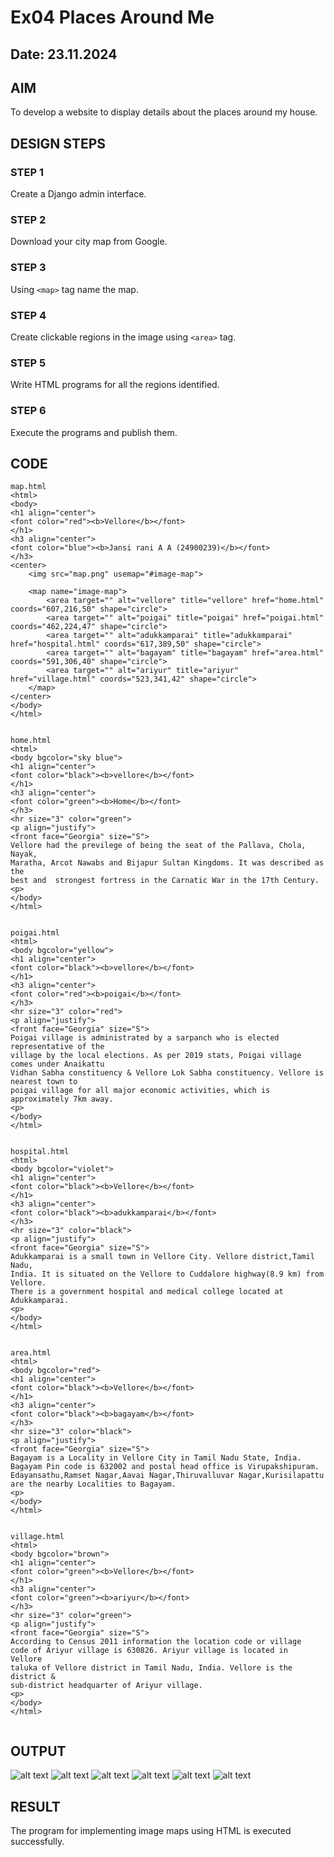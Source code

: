 # Ex04 Places Around Me
## Date: 23.11.2024

## AIM
To develop a website to display details about the places around my house.

## DESIGN STEPS

### STEP 1
Create a Django admin interface.

### STEP 2
Download your city map from Google.

### STEP 3
Using ```<map>``` tag name the map.

### STEP 4
Create clickable regions in the image using ```<area>``` tag.

### STEP 5
Write HTML programs for all the regions identified.

### STEP 6
Execute the programs and publish them.

## CODE
```
map.html
<html>
<body>
<h1 align="center">
<font color="red"><b>Vellore</b></font>  
</h1>
<h3 align="center">
<font color="blue"><b>Jansi rani A A (24900239)</b></font>    
</h3>
<center>
    <img src="map.png" usemap="#image-map">

    <map name="image-map">
        <area target="" alt="vellore" title="vellore" href="home.html" coords="607,216,50" shape="circle">
        <area target="" alt="poigai" title="poigai" href="poigai.html" coords="462,224,47" shape="circle">
        <area target="" alt="adukkamparai" title="adukkamparai" href="hospital.html" coords="617,389,50" shape="circle">
        <area target="" alt="bagayam" title="bagayam" href="area.html" coords="591,306,40" shape="circle">
        <area target="" alt="ariyur" title="ariyur" href="village.html" coords="523,341,42" shape="circle">
    </map>  
</center>
</body>
</html>


home.html
<html>
<body bgcolor="sky blue">
<h1 align="center">
<font color="black"><b>vellore</b></font>    
</h1>
<h3 align="center">
<font color="green"><b>Home</b></font>    
</h3>
<hr size="3" color="green">
<p align="justify">
<front face="Georgia" size="S">
Vellore had the previlege of being the seat of the Pallava, Chola, Nayak,
Maratha, Arcot Nawabs and Bijapur Sultan Kingdoms. It was described as the
best and  strongest fortress in the Carnatic War in the 17th Century.
<p>
</body>
</html>


poigai.html
<html>
<body bgcolor="yellow">
<h1 align="center">
<font color="black"><b>vellore</b></font>    
</h1>
<h3 align="center">
<font color="red"><b>poigai</b></font>    
</h3>
<hr size="3" color="red">
<p align="justify">
<front face="Georgia" size="S">
Poigai village is administrated by a sarpanch who is elected representative of the
village by the local elections. As per 2019 stats, Poigai village comes under Anaikattu
Vidhan Sabha constituency & Vellore Lok Sabha constituency. Vellore is nearest town to 
poigai village for all major economic activities, which is approximately 7km away.
<p>
</body>
</html>


hospital.html
<html>
<body bgcolor="violet">
<h1 align="center">
<font color="black"><b>Vellore</b></font> 
</h1>
<h3 align="center">
<font color="black"><b>adukkamparai</b></font>    
</h3>
<hr size="3" color="black">
<p align="justify">
<front face="Georgia" size="S">
Adukkamparai is a small town in Vellore City. Vellore district,Tamil Nadu,
India. It is situated on the Vellore to Cuddalore highway(8.9 km) from Vellore.
There is a government hospital and medical college located at Adukkamparai.
<p>
</body>
</html>


area.html
<html>
<body bgcolor="red">
<h1 align="center">
<font color="black"><b>Vellore</b></font>    
</h1>
<h3 align="center">
<font color="black"><b>bagayam</b></font>    
</h3>
<hr size="3" color="black">
<p align="justify">
<front face="Georgia" size="S">
Bagayam is a Locality in Vellore City in Tamil Nadu State, India.
Bagayam Pin code is 632002 and postal head office is Virupakshipuram.
Edayansathu,Ramset Nagar,Aavai Nagar,Thiruvalluvar Nagar,Kurisilapattu 
are the nearby Localities to Bagayam.
<p>
</body>
</html>


village.html
<html>
<body bgcolor="brown">
<h1 align="center">
<font color="green"><b>Vellore</b></font>    
</h1>
<h3 align="center">
<font color="green"><b>ariyur</b></font>    
</h3>
<hr size="3" color="green">
<p align="justify">
<front face="Georgia" size="S">
According to Census 2011 information the location code or village
code of Ariyur village is 630826. Ariyur village is located in  Vellore 
taluka of Vellore district in Tamil Nadu, India. Vellore is the district &
sub-district headquarter of Ariyur village.
<p>
</body>
</html>


```
## OUTPUT
![alt text](<Screenshot (14).png>)
![alt text](<Screenshot (15).png>)
![alt text](<Screenshot (19).png>)
![alt text](<Screenshot (17).png>)
![alt text](<Screenshot (16).png>)
![alt text](<Screenshot (18).png>)







## RESULT
The program for implementing image maps using HTML is executed successfully.
